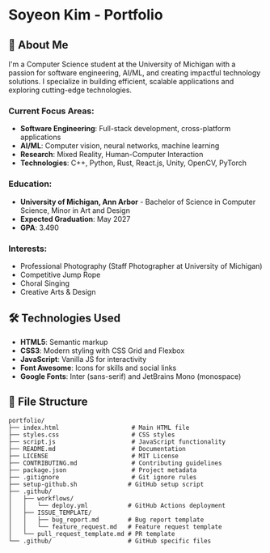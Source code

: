 # Soyeon Kim - Portfolio

## 🎨 About Me

I'm a Computer Science student at the University of Michigan with a passion for software engineering, AI/ML, and creating impactful technology solutions. I specialize in building efficient, scalable applications and exploring cutting-edge technologies.

### Current Focus Areas:

- **Software Engineering**: Full-stack development, cross-platform applications
- **AI/ML**: Computer vision, neural networks, machine learning
- **Research**: Mixed Reality, Human-Computer Interaction
- **Technologies**: C++, Python, Rust, React.js, Unity, OpenCV, PyTorch

### Education:

- **University of Michigan, Ann Arbor** - Bachelor of Science in Computer Science, Minor in Art and Design
- **Expected Graduation**: May 2027
- **GPA**: 3.490

### Interests:

- Professional Photography (Staff Photographer at University of Michigan)
- Competitive Jump Rope
- Choral Singing
- Creative Arts & Design

## 🛠️ Technologies Used

- **HTML5**: Semantic markup
- **CSS3**: Modern styling with CSS Grid and Flexbox
- **JavaScript**: Vanilla JS for interactivity
- **Font Awesome**: Icons for skills and social links
- **Google Fonts**: Inter (sans-serif) and JetBrains Mono (monospace)

## 📁 File Structure

```
portfolio/
├── index.html                    # Main HTML file
├── styles.css                    # CSS styles
├── script.js                     # JavaScript functionality
├── README.md                     # Documentation
├── LICENSE                       # MIT License
├── CONTRIBUTING.md               # Contributing guidelines
├── package.json                  # Project metadata
├── .gitignore                    # Git ignore rules
├── setup-github.sh              # GitHub setup script
├── .github/
│   ├── workflows/
│   │   └── deploy.yml           # GitHub Actions deployment
│   ├── ISSUE_TEMPLATE/
│   │   ├── bug_report.md        # Bug report template
│   │   └── feature_request.md   # Feature request template
│   └── pull_request_template.md # PR template
└── .github/                     # GitHub specific files
```

